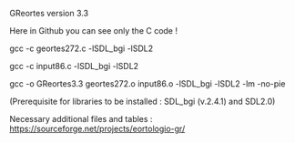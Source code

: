  GReortes version 3.3


Here in Github you can see only the C code !

gcc -c geortes272.c -lSDL_bgi -lSDL2

gcc -c input86.c -lSDL_bgi -lSDL2

gcc -o GReortes3.3 geortes272.o input86.o -lSDL_bgi -lSDL2 -lm -no-pie

(Prerequisite for libraries to be installed : SDL_bgi (v.2.4.1) and SDL2.0)

Necessary additional files and tables : https://sourceforge.net/projects/eortologio-gr/
